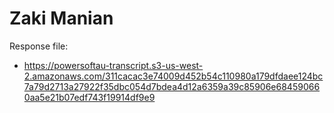 # Zaki Manian

Response file:

* https://powersoftau-transcript.s3-us-west-2.amazonaws.com/311cacac3e74009d452b54c110980a179dfdaee124bc7a79d2713a27922f35dbc054d7bdea4d12a6359a39c85906e684590660aa5e21b07edf743f19914df9e9
